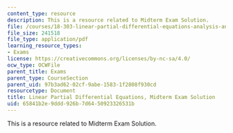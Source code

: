 ```yaml
---
content_type: resource
description: This is a resource related to Midterm Exam Solution.
file: /courses/18-303-linear-partial-differential-equations-analysis-and-numerics-fall-2014/65841b2e9ddd926b7d6450923326531b_MIT18_303F14_midtermsol.pdf
file_size: 241518
file_type: application/pdf
learning_resource_types:
- Exams
license: https://creativecommons.org/licenses/by-nc-sa/4.0/
ocw_type: OCWFile
parent_title: Exams
parent_type: CourseSection
parent_uid: 97b3ad62-02cf-9abe-1583-1f2808f930cd
resourcetype: Document
title: Linear Partial Differential Equations, Midterm Exam Solution
uid: 65841b2e-9ddd-926b-7d64-50923326531b
---
```

This is a resource related to Midterm Exam Solution.